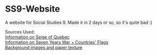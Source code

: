 # SS9-Website
A website for Social Studies 9. Made it in 2 days or so, so it's quite bad :)

Sources Used:<br>
<a href="https://en.wikipedia.org/wiki/Siege_of_Quebec_(1760)">Information on Seige of Quebec</a><br>
<a href="https://en.wikipedia.org/wiki/Seven_Years%27_War#/media/File:Erstes_pr._Bataillon_Leibgarde_in_Schlacht_bei_Kollin.jpg">Information on Seven Years War + Countries' Flags</a><br>
<a href="https://ar.inspiredpencil.com/">Background images and paper texture</a><br>

